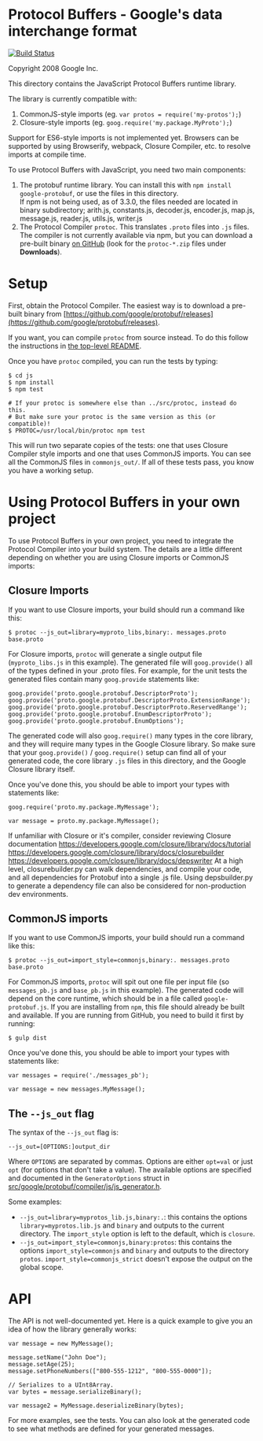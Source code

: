 Protocol Buffers - Google's data interchange format
===================================================

[![Build Status](https://travis-ci.org/google/protobuf.svg?branch=master)](https://travis-ci.org/google/protobuf)

Copyright 2008 Google Inc.

This directory contains the JavaScript Protocol Buffers runtime library.

The library is currently compatible with:

1. CommonJS-style imports (eg. `var protos = require('my-protos');`)
2. Closure-style imports (eg. `goog.require('my.package.MyProto');`)

Support for ES6-style imports is not implemented yet.  Browsers can
be supported by using Browserify, webpack, Closure Compiler, etc. to
resolve imports at compile time.

To use Protocol Buffers with JavaScript, you need two main components:

1. The protobuf runtime library.  You can install this with
   `npm install google-protobuf`, or use the files in this directory.  
    If npm is not being used, as of 3.3.0, the files needed are located in binary subdirectory; 
    arith.js, constants.js, decoder.js, encoder.js, map.js, message.js, reader.js, utils.js, writer.js
2. The Protocol Compiler `protoc`.  This translates `.proto` files
   into `.js` files.  The compiler is not currently available via
   npm, but you can download a pre-built binary
   [on GitHub](https://github.com/google/protobuf/releases)
   (look for the `protoc-*.zip` files under **Downloads**).


Setup
=====

First, obtain the Protocol Compiler.  The easiest way is to download
a pre-built binary from [https://github.com/google/protobuf/releases](https://github.com/google/protobuf/releases).

If you want, you can compile `protoc` from source instead.  To do this
follow the instructions in [the top-level
README](https://github.com/google/protobuf/blob/master/src/README.md).

Once you have `protoc` compiled, you can run the tests by typing:

    $ cd js
    $ npm install
    $ npm test

    # If your protoc is somewhere else than ../src/protoc, instead do this.
    # But make sure your protoc is the same version as this (or compatible)!
    $ PROTOC=/usr/local/bin/protoc npm test

This will run two separate copies of the tests: one that uses
Closure Compiler style imports and one that uses CommonJS imports.
You can see all the CommonJS files in `commonjs_out/`.
If all of these tests pass, you know you have a working setup.


Using Protocol Buffers in your own project
==========================================

To use Protocol Buffers in your own project, you need to integrate
the Protocol Compiler into your build system.  The details are a
little different depending on whether you are using Closure imports
or CommonJS imports:

Closure Imports
---------------

If you want to use Closure imports, your build should run a command
like this:

    $ protoc --js_out=library=myproto_libs,binary:. messages.proto base.proto

For Closure imports, `protoc` will generate a single output file
(`myproto_libs.js` in this example).  The generated file will `goog.provide()`
all of the types defined in your .proto files.  For example, for the unit
tests the generated files contain many `goog.provide` statements like:

    goog.provide('proto.google.protobuf.DescriptorProto');
    goog.provide('proto.google.protobuf.DescriptorProto.ExtensionRange');
    goog.provide('proto.google.protobuf.DescriptorProto.ReservedRange');
    goog.provide('proto.google.protobuf.EnumDescriptorProto');
    goog.provide('proto.google.protobuf.EnumOptions');

The generated code will also `goog.require()` many types in the core library,
and they will require many types in the Google Closure library.  So make sure
that your `goog.provide()` / `goog.require()` setup can find all of your
generated code, the core library `.js` files in this directory, and the
Google Closure library itself.

Once you've done this, you should be able to import your types with
statements like:

    goog.require('proto.my.package.MyMessage');

    var message = proto.my.package.MyMessage();

If unfamiliar with Closure or it's compiler, consider reviewing Closure documentation
https://developers.google.com/closure/library/docs/tutorial
https://developers.google.com/closure/library/docs/closurebuilder
https://developers.google.com/closure/library/docs/depswriter
At a high level, closurebuilder.py can walk dependencies, and compile your code, and all dependencies for Protobuf into a single .js file.  Using depsbuilder.py to generate a dependency file can also be considered for non-production dev environments.

CommonJS imports
----------------

If you want to use CommonJS imports, your build should run a command
like this:

    $ protoc --js_out=import_style=commonjs,binary:. messages.proto base.proto

For CommonJS imports, `protoc` will spit out one file per input file
(so `messages_pb.js` and `base_pb.js` in this example).  The generated
code will depend on the core runtime, which should be in a file called
`google-protobuf.js`.  If you are installing from `npm`, this file should
already be built and available.  If you are running from GitHub, you need
to build it first by running:

    $ gulp dist

Once you've done this, you should be able to import your types with
statements like:

    var messages = require('./messages_pb');

    var message = new messages.MyMessage();

The `--js_out` flag
-------------------

The syntax of the `--js_out` flag is:

    --js_out=[OPTIONS:]output_dir

Where `OPTIONS` are separated by commas.  Options are either `opt=val` or
just `opt` (for options that don't take a value).  The available options
are specified and documented in the `GeneratorOptions` struct in
[src/google/protobuf/compiler/js/js_generator.h](https://github.com/google/protobuf/blob/master/src/google/protobuf/compiler/js/js_generator.h#L53).

Some examples:

- `--js_out=library=myprotos_lib.js,binary:.`: this contains the options
  `library=myprotos.lib.js` and `binary` and outputs to the current directory.
  The `import_style` option is left to the default, which is `closure`.
- `--js_out=import_style=commonjs,binary:protos`: this contains the options
  `import_style=commonjs` and `binary` and outputs to the directory `protos`.
  `import_style=commonjs_strict` doesn't expose the output on the global scope.

API
===

The API is not well-documented yet.  Here is a quick example to give you an
idea of how the library generally works:

    var message = new MyMessage();

    message.setName("John Doe");
    message.setAge(25);
    message.setPhoneNumbers(["800-555-1212", "800-555-0000"]);

    // Serializes to a UInt8Array.
    var bytes = message.serializeBinary();

    var message2 = MyMessage.deserializeBinary(bytes);

For more examples, see the tests.  You can also look at the generated code
to see what methods are defined for your generated messages.
